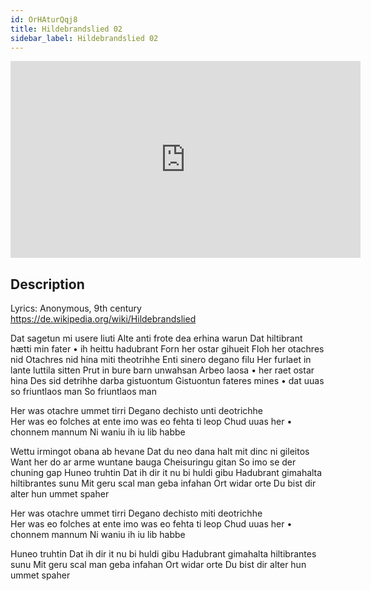```yaml
---
id: OrHAturQqj8
title: Hildebrandslied 02
sidebar_label: Hildebrandslied 02
---
```


<iframe
  width="560"
  height="315"
  src="https://www.youtube.com/embed/OrHAturQqj8"
  title="YouTube video player"
  frameborder="0"
  allow="accelerometer; autoplay; clipboard-write; encrypted-media; gyroscope; picture-in-picture; web-share"
  referrerpolicy="strict-origin-when-cross-origin"
  allowfullscreen
></iframe>

## Description

Lyrics: Anonymous, 9th century
https://de.wikipedia.org/wiki/Hildebrandslied

Dat sagetun mi usere liuti
Alte anti frote dea erhina warun
Dat hiltibrant hætti min fater • ih heittu hadubrant
Forn her ostar gihueit
Floh her otachres nid
Otachres nid hina miti theotrihhe
Enti sinero degano filu
Her furlaet in lante luttila sitten
Prut in bure barn unwahsan
Arbeo laosa • her raet ostar hina
Des sid detrihhe darba gistuontum
Gistuontun fateres mines • dat uuas so friuntlaos man
So friuntlaos man

Her was otachre ummet tirri
Degano dechisto unti deotrichhe   
Her was eo folches at ente imo was eo fehta ti leop
Chud uuas her • chonnem mannum 
Ni waniu ih iu lib habbe

Wettu irmingot obana ab hevane
Dat du neo dana halt mit dinc ni gileitos
Want her do ar arme wuntane bauga 
Cheisuringu gitan
So imo se der chuning gap
Huneo truhtin
Dat ih dir it nu bi huldi gibu
Hadubrant gimahalta hiltibrantes sunu
Mit geru scal man geba infahan
Ort widar orte 
Du bist dir alter hun ummet spaher

Her was otachre ummet tirri
Degano dechisto miti deotrichhe   
Her was eo folches at ente imo was eo fehta ti leop
Chud uuas her • chonnem mannum
Ni waniu ih iu lib habbe 

Huneo truhtin
Dat ih dir it nu bi huldi gibu
Hadubrant gimahalta hiltibrantes sunu
Mit geru scal man geba infahan
Ort widar orte
Du bist dir alter hun ummet spaher
